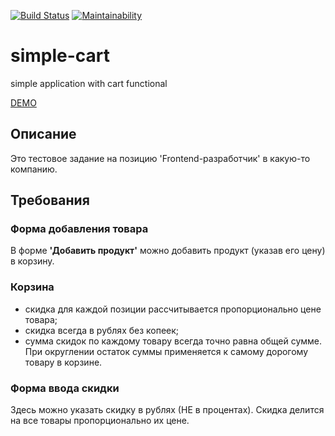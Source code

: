 [![Build Status](https://travis-ci.org/UsmanAAV/simple-cart.svg?branch=master)](https://travis-ci.org/UsmanAAV/simple-cart) [![Maintainability](https://api.codeclimate.com/v1/badges/4cf8be0da2f88e495cb7/maintainability)](https://codeclimate.com/github/UsmanAAV/simple-cart/maintainability)

# simple-cart

simple application with cart functional

[DEMO](http://usmanaav.github.io/simple-cart)


## Описание

Это тестовое задание на позицию 'Frontend-разработчик' в какую-то компанию.


## Требования

### Форма добавления товара
В форме **'Добавить продукт'** можно добавить продукт (указав его цену) в корзину.

### Корзина
 - скидка для каждой позиции рассчитывается пропорционально цене товара;
 - скидка всегда в рублях без копеек;
 - сумма скидок по каждому товару всегда точно равна общей сумме. При округлении остаток суммы применяется к самому дорогому товару в корзине.

### Форма ввода скидки
Здесь можно указать скидку в рублях (НЕ в процентах).  Скидка делится на все товары пропорционально их цене.
